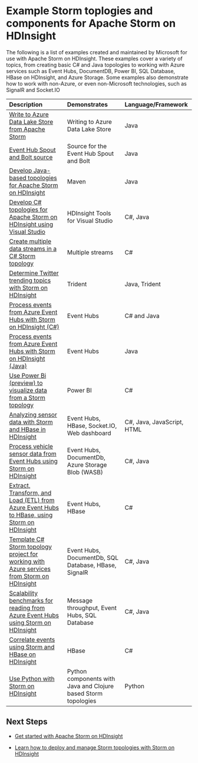 <properties
 pageTitle="Example Apache Storm topologies on HDInsight | Microsoft Azure"
 description="A list of example Storm topologies created and tested with Apache Storm on HDInsight including basic C# and Java topologies, and working with Event Hubs."
 services="hdinsight"
 documentationCenter=""
 authors="Blackmist"
 manager="paulettm"
 editor="cgronlun"
    tags="azure-portal"/>

<tags
 ms.service="hdinsight"
 ms.devlang="na"
 ms.topic="article"
 ms.tgt_pltfrm="na"
 ms.workload="big-data"
 ms.date="01/15/2016"
 ms.author="larryfr"/>

# Example Storm toplogies and components for Apache Storm on HDInsight
The following is a list of examples created and maintained by Microsoft for use with Apache Storm on HDInsight. These examples cover a variety of topics, from creating basic C# and Java topologies to working with Azure services such as Event Hubs, DocumentDB, Power BI, SQL Database, HBase on HDInsight, and Azure Storage. Some examples also demonstrate how to work with non-Azure, or even non-Microsoft technologies, such as SignalR and Socket.IO

| Description | Demonstrates | Language/Framework |
|:--- |:--- |:--- |
| [Write to Azure Data Lake Store from Apache Storm](hdinsight-storm-write-data-lake-store.md) |Writing to Azure Data Lake Store |Java |
| [Event Hub Spout and Bolt source](https://github.com/apache/storm/tree/master/external/storm-eventhubs) |Source for the Event Hub Spout and Bolt |Java |
| [Develop Java-based topologies for Apache Storm on HDInsight](hdinsight-storm-develop-java-topology.md "Learn how to create Storm topologies in Java, using Maven, by creating a basic wordcount topology.") |Maven |Java |
| [Develop C# topologies for Apache Storm on HDInsight using Visual Studio](hdinsight-storm-develop-csharp-visual-studio-topology.md "Learn how to create C# Storm topologies by using the HDInsight Tools for Visual Studio.") |HDInsight Tools for Visual Studio |C#, Java |
| [Create multiple data streams in a C# Storm topology](https://github.com/Blackmist/csharp-storm-example "Demonstrates a basic Storm topology that performs a wordcount, implemented in C#. This also demonstrates how to create multiple data streams within a C# topology.") |Multiple streams |C# |
| [Determine Twitter trending topics with Storm on HDInsight](hdinsight-storm-twitter-trending.md "Learn how to use Trident to create a Storm topology that determines trending topics (based on hashtags,) on Twitter.") |Trident |Java, Trident |
| [Process events from Azure Event Hubs with Storm on HDInsight (C#)](hdinsight-storm-develop-csharp-event-hub-topology.md "Learn how to read and write data from Azure Event Hubs with Storm on HDInsight.") |Event Hubs |C# and Java |
| [Process events from Azure Event Hubs with Storm on HDInsight (Java)](hdinsight-storm-develop-java-event-hub-topology.md) |Event Hubs |Java |
| [Use Power Bi (preview) to visualize data from a Storm topology](hdinsight-storm-power-bi-topology.md "Demonstrates how to write data to Power BI from a C# topology, then create a chart and dashboard from the data.") |Power BI |C# |
| [Analyzing sensor data with Storm and HBase in HDInsight](hdinsight-storm-sensor-data-analysis.md "Learn how to use Apache Storm on HDInsight to process sensor data from Azure Event Hubs, visualize it using D3.js, and (optionally,) store it to HBase.") |Event Hubs, HBase, Socket.IO, Web dashboard |C#, Java, JavaScript, HTML |
| [Process vehicle sensor data from Event Hubs using Storm on HDInsight](hdinsight-storm-iot-eventhub-documentdb.md "Learn how to use a Storm topology to read messages from Azure Event Hubs, read documents from Azure DocumentDB for data referencing and save data to Azure Storage.") |Event Hubs, DocumentDb, Azure Storage Blob (WASB) |C#, Java |
| [Extract, Transform, and Load (ETL) from Azure Event Hubs to HBase, using Storm on HDInsight](https://github.com/hdinsight/hdinsight-storm-examples/blob/master/RealTimeETLExample "Learn how to read data from Azure Event Hubs, aggregate  transform the data, then store it to HBase on HDInsight.") |Event Hubs, HBase |C# |
| [Template C# Storm topology project for working with Azure services from Storm on HDInsight](https://github.com/hdinsight/hdinsight-storm-examples/tree/master/templates/HDInsightStormExamples "This project contains templates for spouts, bolts and topologies to interact with various Azure services like Event Hubs, DocumentDB, and SQL Database.") |Event Hubs, DocumentDb, SQL Database, HBase, SignalR |C#, Java |
| [Scalability benchmarks for reading from Azure Event Hubs using Storm on HDInsight](https://github.com/hdinsight/hdinsight-storm-examples/blob/master/EventCountExample "Several topologies to demonstrate throughput when reading from Azure Event Hubs and storing to SQL Database using Apache Storm on HDInsight.") |Message throughput, Event Hubs, SQL Database |C#, Java |
| [Correlate events using Storm and HBase on HDInsight](hdinsight-storm-correlation-topology.md) |HBase |C# |
| [Use Python with Storm on HDInsight](hdinsight-storm-develop-python-topology.md) |Python components with Java and Clojure based Storm topologies |Python |

## Next Steps
* [Get started with Apache Storm on HDInsight](hdinsight-apache-storm-tutorial-get-started-linux.md "Learn how to create a Storm on HDInsight cluster and use the Storm Dashboard to deploy example topologies.")

* [Learn how to deploy and manage Storm topologies with Storm on HDInsight](hdinsight-storm-deploy-monitor-topology.md "Learn how to deploy and manage topologies using the web-based Storm Dashboard and Storm UI or the HDInsight Tools for Visual Studio.")


  [2b8c3488]: hdinsight-apache-storm-tutorial-get-started-linux.md "Learn how to create a Storm on HDInsight cluster and use the Storm Dashboard to deploy example topologies."
  [6eb0d3b8]: hdinsight-storm-deploy-monitor-topology.md "Learn how to deploy and manage topologies using the web-based Storm Dashboard and Storm UI or the HDInsight Tools for Visual Studio."
  [16fce2d1]: hdinsight-storm-develop-csharp-visual-studio-topology.md "Learn how to create C# Storm topologies by using the HDInsight Tools for Visual Studio."
  [5797064f]: hdinsight-storm-develop-java-topology.md "Learn how to create Storm topologies in Java, using Maven, by creating a basic wordcount topology."
  [94d15238]: hdinsight-storm-power-bi-topology.md "Demonstrates how to write data to Power BI from a C# topology, then create a chart and dashboard from the data."
  [ec5a4064]: https://github.com/Blackmist/csharp-storm-example "Demonstrates a basic Storm topology that performs a wordcount, implemented in C#. This also demonstrates how to create multiple data streams within a C# topology."
  [844d1d81]: hdinsight-storm-develop-csharp-event-hub-topology.md "Learn how to read and write data from Azure Event Hubs with Storm on HDInsight."
  [ab894747]: hdinsight-storm-sensor-data-analysis.md "Learn how to use Apache Storm on HDInsight to process sensor data from Azure Event Hubs, visualize it using D3.js, and (optionally,) store it to HBase."
  [3c86c7c8]: hdinsight-storm-twitter-trending.md "Learn how to use Trident to create a Storm topology that determines trending topics (based on hashtags,) on Twitter."
  [246ee964]: hdinsight-storm-iot-eventhub-documentdb.md "Learn how to use a Storm topology to read messages from Azure Event Hubs, read documents from Azure DocumentDB for data referencing and save data to Azure Storage."
  [d6c540e3]: https://github.com/hdinsight/hdinsight-storm-examples/blob/master/EventCountExample "Several topologies to demonstrate throughput when reading from Azure Event Hubs and storing to SQL Database using Apache Storm on HDInsight."
  [b4b68194]: https://github.com/hdinsight/hdinsight-storm-examples/blob/master/RealTimeETLExample "Learn how to read data from Azure Event Hubs, aggregate & transform the data, then store it to HBase on HDInsight."
  [ce0c02a2]: https://github.com/hdinsight/hdinsight-storm-examples/tree/master/templates/HDInsightStormExamples "This project contains templates for spouts, bolts and topologies to interact with various Azure services like Event Hubs, DocumentDB, and SQL Database."
